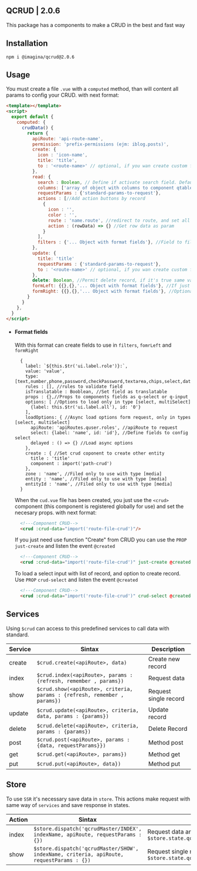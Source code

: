## QCRUD  | 2.0.6

This package has a components to make a CRUD in the best and fast way

## Installation

`` npm i @imagina/qcrud@2.0.6 ``

## Usage

You must create a file `.vue` with a `computed` method, than will content all params 
to config your CRUD. with next format:

  ```html
  <template></template>
  <script>
    export default {
      computed: {
        crudData() {
          return {
            apiRoute: 'api-route-name',
            permission: 'prefix-permissions (ejm: iblog.posts)',
            create: {
              icon : 'icon-name',
              title: 'title',
              to : '<route-name>' // optional, if you wan create custom form in other page
            },
            read: {
              search : Boolean, // Define if activate search field. Default it's true
              columns: ['array of object with columns to component qtable'],
              requestParams : {'standard-params-to-request'},
              actions : [//Add action buttons by record
                {
                  icon : '',
                  color : '',
                  route : 'name.route', //redirect to route, and set all data row as route params
                  action : (rowData) => {} //Get row data as param
                }
              ],
              filters : {'... Object with format fields'}, //Field to filter data
            },
            update: {
              title: 'title'
              requestParams : {'standard-params-to-request'},
              to : '<route-name>' // optional, if you wan create custom form in other page
            },
            delete: Boolean, //Permit delete record, if it's true same validate permission to delete
            formLeft: {{},{},'... Object with format fields'}, //If just set form left. field has 100% width
            formRight: {{},{},'... Object with format fields'}, //Optional. create form with secodn columnd right
          }
        }
      },
    }
  </script>
  ```
    
- #### Format fields
  With this format can create fields to use in `filters`, `fomrLeft` and `formRight`
    
    ```
      {
        label: `${this.$tr('ui.label.role')}:`,
        value: 'value',
        type: [text,number,phone,password,checkPassword,textarea,chips,select,date,html,multiSelect,checkbox,media],
        rules : [], //rules to validate field
        isTranslatable : Booblean, //Set field as translatable
        props : {},//Props to components fields as q-select or q-input
        options: [ //Options to load only in type [select, multiSelect]
          {label: this.$tr('ui.label.all'), id: '0'}
        ],
        loadOptions: { //Async load options form request, only in types [select, multiSelect]
          apiRoute: 'apiRoutes.quser.roles', //apiRoute to request
          select: {label: 'name', id: 'id'}, //Define fields to config select
          delayed : () => {} //Load async options
        },
        create : { //Set crud coponent to create other entity
          title : 'title'
          component : import('path-crud')
        },
        zone : 'name', //Filed only to use with type [media]
        entity : 'name', //Filed only to use with type [media]
        entityId : 'name', //Filed only to use with type [media]
      }
    ```      
    
  When the `cud.vue` file has been created, you just use the `<crud>` component (this component is registered globally 
  for use) and set the necesary props. with next format:

    ```html
      <!---Component CRUD-->
      <crud :crud-data="import('route-file-crud')"/>
    ```
  If you just need use function "Create" from CRUD you can use the `PROP` `just-create` and listen the event `@created`
    
    ```html
      <!---Component CRUD-->
      <crud :crud-data="import('route-file-crud')" just-create @created="your-method"/>
    ```
    
  To load a select input with list of record, and option to create record. Use `PROP` `crud-select` and listen the event `@created`
    
    ```html
      <!---Component CRUD-->
      <crud :crud-data="import('route-file-crud')" crud-select @created="your-method"/>
    ```
    
## Services    

  Using `$crud` can access to this predefined services to call data with standard.
  
  | Service | Sintax | Description |
  | --------- | ---------- | -------- |
  | create | `$crud.create(<apiRoute>, data)` | Create new record |
  | index | `$crud.index(<apiRoute>, params : {refresh, remember , params})` | Request data |
  | show | `$crud.show(<apiRoute>, criteria, params : {refresh, remember , params})` | Request single record |
  | update | `$crud.update(<apiRoute>, criteria, data, params : {params})` | Update record |
  | delete | `$crud.delete(<apiRoute>, criteria, params : {params})` | Delete Record |
  | post | `$crud.post(<apiRoute>, params : {data, requestParams}})` | Method post |
  | get | `$crud.get(<apiRoute>, params})` | Method get | 
  | put | `$crud.put(<apiRoute>, data})` | Method put | 
  
## Store    

  To use `SSR` it's necessary save data in `store`. This actions make request with same way of `services` and save
  response in states.
  
  | Action | Sintax | Description |
  | --------- | ---------- | -------- |
  | index | `$store.dispatch('qcrudMaster/INDEX', indexName, apiRoute, requestParams : {})` | Request data and save in `$store.state.qcrudMaster.index[indexName]` |
  | show | `$store.dispatch('qcrudMaster/SHOW', indexName, criteria, apiRoute, requestParams : {})` | Request single record and save in `$store.state.qcrudMaster.show[indexName]` |
